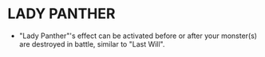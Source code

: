 
# LADY PANTHER

*   "Lady Panther"'s effect can be activated before or after your monster(s) are destroyed in battle, similar to "Last Will".

  